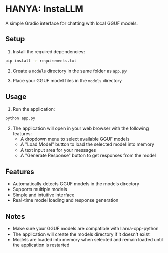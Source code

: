 # HANYA: InstaLLM

A simple Gradio interface for chatting with local GGUF models.

## Setup

1. Install the required dependencies:
```bash
pip install -r requirements.txt
```

2. Create a `models` directory in the same folder as `app.py`

3. Place your GGUF model files in the `models` directory

## Usage

1. Run the application:
```bash
python app.py
```

2. The application will open in your web browser with the following features:
   - A dropdown menu to select available GGUF models
   - A "Load Model" button to load the selected model into memory
   - A text input area for your messages
   - A "Generate Response" button to get responses from the model

## Features

- Automatically detects GGUF models in the models directory
- Supports multiple models
- Simple and intuitive interface
- Real-time model loading and response generation

## Notes

- Make sure your GGUF models are compatible with llama-cpp-python
- The application will create the models directory if it doesn't exist
- Models are loaded into memory when selected and remain loaded until the application is restarted 